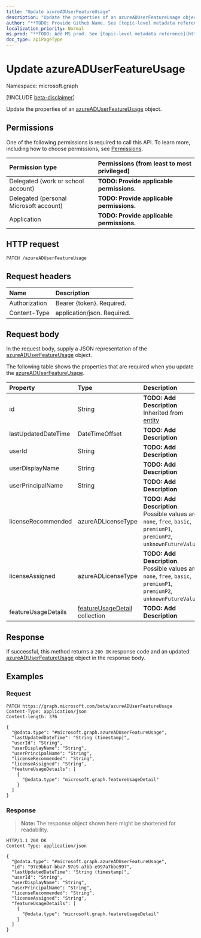 ```yaml
---
title: "Update azureADUserFeatureUsage"
description: "Update the properties of an azureADUserFeatureUsage object."
author: "**TODO: Provide Github Name. See [topic-level metadata reference](https://msgo.azurewebsites.net/add/document/guidelines/metadata.html#topic-level-metadata)**"
localization_priority: Normal
ms.prod: "**TODO: Add MS prod. See [topic-level metadata reference](https://msgo.azurewebsites.net/add/document/guidelines/metadata.html#topic-level-metadata)**"
doc_type: apiPageType
---
```


# Update azureADUserFeatureUsage
Namespace: microsoft.graph

[!INCLUDE [beta-disclaimer](../../includes/beta-disclaimer.md)]

Update the properties of an [azureADUserFeatureUsage](../resources/azureaduserfeatureusage.md) object.

## Permissions
One of the following permissions is required to call this API. To learn more, including how to choose permissions, see [Permissions](/graph/permissions-reference).

|Permission type|Permissions (from least to most privileged)|
|:---|:---|
|Delegated (work or school account)|**TODO: Provide applicable permissions.**|
|Delegated (personal Microsoft account)|**TODO: Provide applicable permissions.**|
|Application|**TODO: Provide applicable permissions.**|

## HTTP request

<!-- {
  "blockType": "ignored"
}
-->
``` http
PATCH /azureADUserFeatureUsage
```

## Request headers
|Name|Description|
|:---|:---|
|Authorization|Bearer {token}. Required.|
|Content-Type|application/json. Required.|

## Request body
In the request body, supply a JSON representation of the [azureADUserFeatureUsage](../resources/azureaduserfeatureusage.md) object.

The following table shows the properties that are required when you update the [azureADUserFeatureUsage](../resources/azureaduserfeatureusage.md).

|Property|Type|Description|
|:---|:---|:---|
|id|String|**TODO: Add Description** Inherited from [entity](../resources/entity.md)|
|lastUpdatedDateTime|DateTimeOffset|**TODO: Add Description**|
|userId|String|**TODO: Add Description**|
|userDisplayName|String|**TODO: Add Description**|
|userPrincipalName|String|**TODO: Add Description**|
|licenseRecommended|azureADLicenseType|**TODO: Add Description**. Possible values are: `none`, `free`, `basic`, `premiumP1`, `premiumP2`, `unknownFutureValue`.|
|licenseAssigned|azureADLicenseType|**TODO: Add Description**. Possible values are: `none`, `free`, `basic`, `premiumP1`, `premiumP2`, `unknownFutureValue`.|
|featureUsageDetails|[featureUsageDetail](../resources/featureusagedetail.md) collection|**TODO: Add Description**|



## Response

If successful, this method returns a `200 OK` response code and an updated [azureADUserFeatureUsage](../resources/azureaduserfeatureusage.md) object in the response body.

## Examples

### Request
<!-- {
  "blockType": "request",
  "name": "update_azureaduserfeatureusage"
}
-->
``` http
PATCH https://graph.microsoft.com/beta/azureADUserFeatureUsage
Content-Type: application/json
Content-length: 376

{
  "@odata.type": "#microsoft.graph.azureADUserFeatureUsage",
  "lastUpdatedDateTime": "String (timestamp)",
  "userId": "String",
  "userDisplayName": "String",
  "userPrincipalName": "String",
  "licenseRecommended": "String",
  "licenseAssigned": "String",
  "featureUsageDetails": [
    {
      "@odata.type": "microsoft.graph.featureUsageDetail"
    }
  ]
}
```


### Response
>**Note:** The response object shown here might be shortened for readability.
<!-- {
  "blockType": "response",
  "truncated": true
}
-->
``` http
HTTP/1.1 200 OK
Content-Type: application/json

{
  "@odata.type": "#microsoft.graph.azureADUserFeatureUsage",
  "id": "97e9bba7-bba7-97e9-a7bb-e997a7bbe997",
  "lastUpdatedDateTime": "String (timestamp)",
  "userId": "String",
  "userDisplayName": "String",
  "userPrincipalName": "String",
  "licenseRecommended": "String",
  "licenseAssigned": "String",
  "featureUsageDetails": [
    {
      "@odata.type": "microsoft.graph.featureUsageDetail"
    }
  ]
}
```

